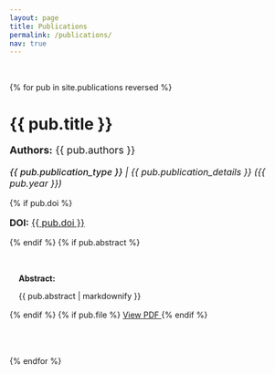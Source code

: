 ```yaml
---
layout: page
title: Publications
permalink: /publications/
nav: true
---
```


<div class="publications-list">
  {% for pub in site.publications reversed %}
    <div class="publication-entry">
      <h3 class="publication-title">{{ pub.title }}</h3>
      <p class="publication-authors"><strong>Authors:</strong> {{ pub.authors }}</p>
      <p class="publication-meta">
        <span class="publication-type">{{ pub.publication_type }}</span> | 
        <span class="publication-details">{{ pub.publication_details }}</span> ({{ pub.year }})
      </p>
      {% if pub.doi %}
        <p class="publication-doi">
          <strong>DOI:</strong> <a href="https://doi.org/{{ pub.doi }}" target="_blank" rel="noopener">{{ pub.doi }}</a>
        </p>
      {% endif %}
      {% if pub.abstract %}
        <div class="publication-abstract">
          <p><strong>Abstract:</strong></p>
          {{ pub.abstract | markdownify }}
        </div>
      {% endif %}
      {% if pub.file %}
        <a href="{{ pub.file | relative_url }}" class="btn btn-primary btn-sm mt-2" target="_blank" rel="noopener">
          <i class="fas fa-file-pdf me-1"></i> View PDF
        </a>
      {% endif %}
    </div>
  {% endfor %}
</div>

<style>
.publications-list {
  padding-top: 2rem;
}
.publication-entry {
  margin-bottom: 2.5rem;
  padding-bottom: 1.5rem;
  border-bottom: 1px solid var(--border-color);
}
.publication-title {
  font-size: 1.75rem;
  margin-bottom: 0.5rem;
}
.publication-authors {
  font-size: 1.1rem;
  color: var(--text-color-secondary);
}
.publication-meta {
  font-size: 1rem;
  color: var(--text-color-secondary);
  font-style: italic;
}
.publication-type {
  font-weight: 500;
}
.publication-doi {
  font-size: 1rem;
}
.publication-abstract {
  margin-top: 1rem;
  padding-left: 1rem;
  border-left: 3px solid var(--primary);
  background-color: var(--bg-secondary);
  padding: 1rem;
  border-radius: var(--radius-md);
}
</style> 
